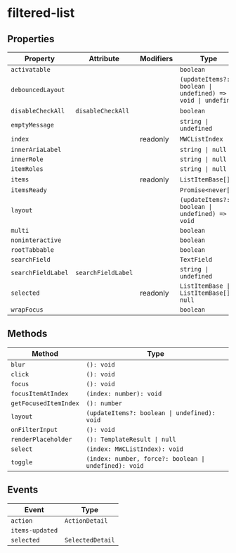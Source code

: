 # filtered-list

## Properties

| Property           | Attribute          | Modifiers | Type                                             | Default |
|--------------------|--------------------|-----------|--------------------------------------------------|---------|
| `activatable`      |                    |           | `boolean`                                        |         |
| `debouncedLayout`  |                    |           | `(updateItems?: boolean \| undefined) => void \| undefined` |         |
| `disableCheckAll`  | `disableCheckAll`  |           | `boolean`                                        | false   |
| `emptyMessage`     |                    |           | `string \| undefined`                            |         |
| `index`            |                    | readonly  | `MWCListIndex`                                   |         |
| `innerAriaLabel`   |                    |           | `string \| null`                                 |         |
| `innerRole`        |                    |           | `string \| null`                                 |         |
| `itemRoles`        |                    |           | `string \| null`                                 |         |
| `items`            |                    | readonly  | `ListItemBase[]`                                 |         |
| `itemsReady`       |                    |           | `Promise<never[]>`                               |         |
| `layout`           |                    |           | `(updateItems?: boolean \| undefined) => void`   |         |
| `multi`            |                    |           | `boolean`                                        |         |
| `noninteractive`   |                    |           | `boolean`                                        |         |
| `rootTabbable`     |                    |           | `boolean`                                        |         |
| `searchField`      |                    |           | `TextField`                                      |         |
| `searchFieldLabel` | `searchFieldLabel` |           | `string \| undefined`                            |         |
| `selected`         |                    | readonly  | `ListItemBase \| ListItemBase[] \| null`         |         |
| `wrapFocus`        |                    |           | `boolean`                                        |         |

## Methods

| Method                | Type                                             |
|-----------------------|--------------------------------------------------|
| `blur`                | `(): void`                                       |
| `click`               | `(): void`                                       |
| `focus`               | `(): void`                                       |
| `focusItemAtIndex`    | `(index: number): void`                          |
| `getFocusedItemIndex` | `(): number`                                     |
| `layout`              | `(updateItems?: boolean \| undefined): void`     |
| `onFilterInput`       | `(): void`                                       |
| `renderPlaceholder`   | `(): TemplateResult \| null`                     |
| `select`              | `(index: MWCListIndex): void`                    |
| `toggle`              | `(index: number, force?: boolean \| undefined): void` |

## Events

| Event           | Type             |
|-----------------|------------------|
| `action`        | `ActionDetail`   |
| `items-updated` |                  |
| `selected`      | `SelectedDetail` |
